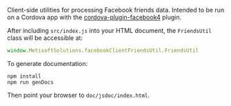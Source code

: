 Client-side utilities for processing Facebook friends data. Intended to be run on a Cordova app with the [cordova-plugin-facebook4](https://github.com/jeduan/cordova-plugin-facebook4) plugin.

After including `src/index.js` into your HTML document, the `FriendsUtil` class will be accessible at:
```javascript
window.MetisoftSolutions.facebookClientFriendsUtil.FriendsUtil
```

To generate documentation:
```
npm install
npm run genDocs
```
Then point your browser to `doc/jsdoc/index.html`.